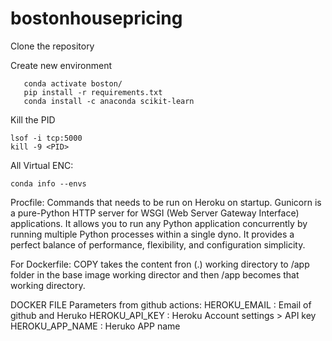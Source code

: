 # bostonhousepricing

Clone the repository

Create new environment 

```conda create -p boston python==3.9 -y
   conda activate boston/
   pip install -r requirements.txt
   conda install -c anaconda scikit-learn 
```
Kill the PID 
```
lsof -i tcp:5000
kill -9 <PID>
```
All Virtual ENC:
```
conda info --envs

```
Procfile: Commands that needs to be run on Heroku on startup.
Gunicorn is a pure-Python HTTP server for WSGI (Web Server Gateway Interface) applications. It allows you to run any Python application concurrently by running multiple Python processes within a single dyno. It provides a perfect balance of performance, flexibility, and configuration simplicity.

For Dockerfile: COPY takes the content fron (.) working directory to /app folder in the base image working director and then /app becomes that working directory.

DOCKER FILE Parameters from github actions:
HEROKU_EMAIL : Email of github and Heruko
HEROKU_API_KEY : Heroku Account settings > API key
HEROKU_APP_NAME : Heruko APP name